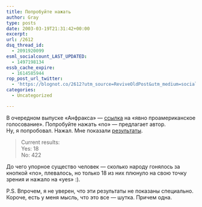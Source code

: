 ```yaml
---
title: Попробуйте нажать
author: Gray
type: posts
date: 2003-03-19T21:31:42+00:00
excerpt:
url: /2612
dsq_thread_id:
  - 2091920099
esml_socialcount_LAST_UPDATED:
  - 1497198134
essb_cache_expire:
  - 1614585944
rop_post_url_twitter:
  - 'https://blognot.co/2612?utm_source=ReviveOldPost&utm_medium=social&utm_campaign=ReviveOldPost'
categories:
  - Uncategorized

---
```








В очередном выпуске &#171;Анфракса&#187; &#8212; <a href="http://anfrax.ru/20.03.2003/19/comments" target="_blank">ссылка</a> на &#171;явно проамериканское голосование&#187;. Попробуйте нажать &#171;no&#187; &#8212; предлагает автор.  
Ну, я попробовал. Нажал. Мне показали <a href="http://www.logoto.com/iraq/bush_count.php?act=update&#038;voice=2" target="_blank">результаты</a>. 

> Current results:  
> Yes: 18  
> No: 422 

До чего упорное существо человек &#8212; сколько народу гонялось за кнопкой &#171;no&#187;, плевалось, но только 18 из них плюнуло на свою точку зрения и нажало на &#171;yes&#187; :).

P.S. Впрочем, я не уверен, что эти результаты не показаны специально. Короче, есть у меня мысль, что это все &#8212; шутка. Причем одна.